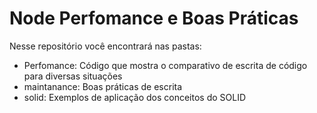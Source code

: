 # Node Perfomance e Boas Práticas

Nesse repositório você encontrará nas pastas:

- Perfomance: Código que mostra o comparativo de escrita de código para diversas situações
- maintanance: Boas práticas de escrita
- solid: Exemplos de aplicação dos conceitos do SOLID
